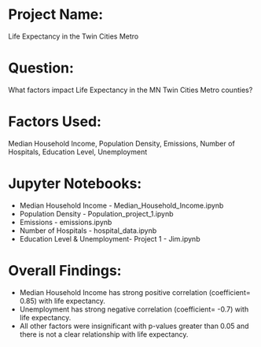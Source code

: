 # Project Name: 
Life Expectancy in the Twin Cities Metro
# Question: 
What factors impact Life Expectancy in the MN Twin Cities Metro counties?
# Factors Used: 
Median Household Income, Population Density, Emissions, Number of Hospitals, Education Level, Unemployment
# Jupyter Notebooks:
* Median Household Income - Median_Household_Income.ipynb
* Population Density - Population_project_1.ipynb
* Emissions - emissions.ipynb
* Number of Hospitals - hospital_data.ipynb
* Education Level & Unemployment- Project 1 - Jim.ipynb 

# Overall Findings: 
* Median Household Income has strong positive correlation (coefficient= 0.85) with life expectancy.
* Unemployment has strong negative correlation (coefficient= -0.7) with life expectancy.
* All other factors were insignificant with p-values greater than 0.05 and there is not a clear relationship with life expectancy.


